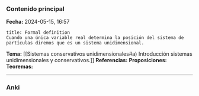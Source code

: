 ### Contenido principal

**Fecha:** 2024-05-15, 16:57

```ad-formal
title: Formal definition
Cuando una única variable real determina la posición del sistema de partículas diremos que es un sistema unidimensional.
```

**Tema:** [[Sistemas conservativos unidimensionales#a) Introducción sistemas unidimensionales y conservativos.]]
**Referencias:**
**Proposiciones:**
**Teoremas:**

---
### Anki
